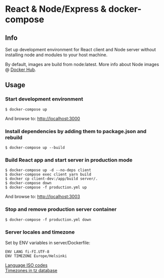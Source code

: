 # React & Node/Express & docker-compose

## Info
Set up development environment for React client and Node server without installing node and modules to your host machine.  
  
By default, images are build from node:latest. More info about Node images @ [Docker Hub](https://hub.docker.com/_/node/).

## Usage

### Start development environment
```
$ docker-compose up
```
And browse to: [http://localhost:3000](http:localhost:3000)  
  
### Install dependencies by adding them to package.json and rebuild
```
$ docker-compose up --build
```

### Build React app and start server in production mode
```
$ docker-compose up -d --no-deps client
$ docker-compose exec client yarn build
$ docker cp client-dev:/app/build server/.
$ docker-compose down
$ docker-compose -f production.yml up
```
And browse to: [http://localhost:3003](http:localhost:3003)

### Stop and remove production server container
```
$ docker-compose -f production.yml down
```

### Server locales and timezone
Set by ENV variables in server/Dockerfile:
```
ENV LANG fi-FI.UTF-8
ENV TIMEZONE Europe/Helsinki
```
[Language ISO codes](http://lingoes.net/en/translator/langcode.htm)  
[Timezones in tz database](https://en.wikipedia.org/wiki/List_of_tz_database_time_zones)
